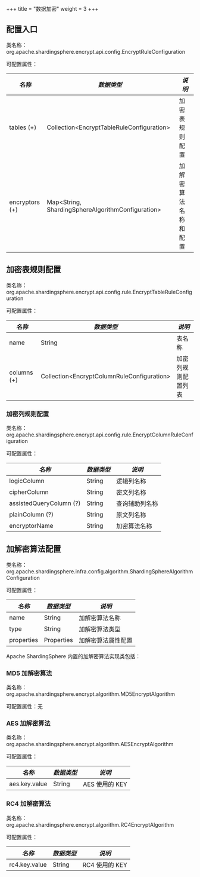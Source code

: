 +++
title = "数据加密"
weight = 3
+++

## 配置入口

类名称：org.apache.shardingsphere.encrypt.api.config.EncryptRuleConfiguration

可配置属性：

| *名称*          | *数据类型*                                           | *说明*             |
| -------------- | --------------------------------------------------- | ------------------ |
| tables (+)     | Collection\<EncryptTableRuleConfiguration\>         | 加密表规则配置       |
| encryptors (+) | Map\<String, ShardingSphereAlgorithmConfiguration\> | 加解密算法名称和配置 |

## 加密表规则配置

类名称：org.apache.shardingsphere.encrypt.api.config.rule.EncryptTableRuleConfiguration

可配置属性：

| *名称*      | *数据类型*                                    | *说明*           |
| ----------- | -------------------------------------------- | --------------- |
| name        | String                                       | 表名称           |
| columns (+) | Collection\<EncryptColumnRuleConfiguration\> | 加密列规则配置列表 |

### 加密列规则配置

类名称：org.apache.shardingsphere.encrypt.api.config.rule.EncryptColumnRuleConfiguration

可配置属性：

| *名称*                  | *数据类型* | *说明*        |
| ----------------------- | -------- | ------------- |
| logicColumn             | String   | 逻辑列名称     |
| cipherColumn            | String   | 密文列名称     |
| assistedQueryColumn (?) | String   | 查询辅助列名称 |
| plainColumn (?)         | String   | 原文列名称     |
| encryptorName           | String   | 加密算法名称   |

## 加解密算法配置

类名称：org.apache.shardingsphere.infra.config.algorithm.ShardingSphereAlgorithmConfiguration

可配置属性：

| *名称*      |*数据类型*   | *说明*           |
| ---------- | ---------- | ---------------- |
| name       | String     | 加解密算法名称     |
| type       | String     | 加解密算法类型     |
| properties | Properties | 加解密算法属性配置 |

Apache ShardingSphere 内置的加解密算法实现类包括：

### MD5 加解密算法

类名称：org.apache.shardingsphere.encrypt.algorithm.MD5EncryptAlgorithm

可配置属性：无

### AES 加解密算法

类名称：org.apache.shardingsphere.encrypt.algorithm.AESEncryptAlgorithm

可配置属性：

| *名称*         | *数据类型* | *说明*        |
| ------------- | --------- | ------------- |
| aes.key.value | String    | AES 使用的 KEY |

### RC4 加解密算法

类名称：org.apache.shardingsphere.encrypt.algorithm.RC4EncryptAlgorithm

可配置属性：

| *名称*         | *数据类型* | *说明*        |
| ------------- | --------- | ------------- |
| rc4.key.value | String    | RC4 使用的 KEY |
